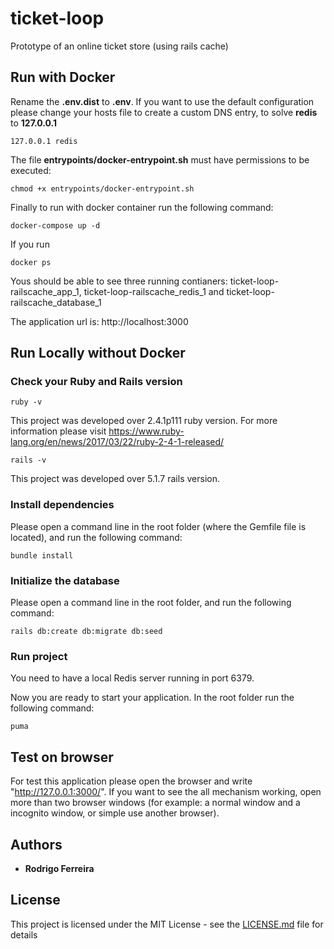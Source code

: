 # ticket-loop

Prototype of an online ticket store (using rails cache)

## Run with Docker

Rename the **.env.dist** to **.env**.
If you want to use the default configuration please change your hosts file to create a custom DNS entry, to solve **redis** to **127.0.0.1**

```
127.0.0.1 redis
```

The file **entrypoints/docker-entrypoint.sh** must have permissions to be executed:

```
chmod +x entrypoints/docker-entrypoint.sh
```

Finally to run with docker container run the following command:

```
docker-compose up -d
```

If you run
```
docker ps
```
Yous should be able to see three running contianers: ticket-loop-railscache_app_1, ticket-loop-railscache_redis_1 and ticket-loop-railscache_database_1

The application url is: http://localhost:3000

## Run Locally without Docker

### Check your Ruby and Rails version

```
ruby -v
```

This project was developed over 2.4.1p111 ruby version.
For more information please visit https://www.ruby-lang.org/en/news/2017/03/22/ruby-2-4-1-released/

```
rails -v
```

This project was developed over 5.1.7 rails version.

### Install dependencies

Please open a command line in the root folder (where the Gemfile file is located), and run the following command:

```
bundle install
```

### Initialize the database

Please open a command line in the root folder, and run the following command:

```
rails db:create db:migrate db:seed
```

### Run project

You need to have a local Redis server running in port 6379.

Now you are ready to start your application. In the root folder run the following command:

```
puma
```

## Test on browser

For test this application please open the browser and write "http://127.0.0.1:3000/".
If you want to see the all mechanism working, open more than two browser windows (for example: a normal window and a incognito window, or simple use another browser).


## Authors

* **Rodrigo Ferreira**

## License

This project is licensed under the MIT License - see the [LICENSE.md](LICENSE.md) file for details

